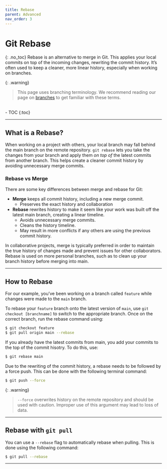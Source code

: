 ```yaml
---
title: Rebase
parent: Advanced
nav_order: 3
---
```

# Git Rebase
{: .no_toc}
Rebase is an alternative to merge in Git. This applies your local commits on top of the incoming changes, rewriting the commit history. It’s often used to keep a cleaner, more linear history, especially when working on branches.

{: .warning}
> This page uses branching terminology. We recommend reading our page on [branches](https://sophia-nunez.github.io/guide-to-git/docs/advanced/branches.html) to get familiar with these terms.
<br>
- TOC
{:toc}

---

## What is a Rebase?
When working on a project with others, your local branch may fall behind the main branch on the remote repository. `git rebase` lets you take the changes from your branch and apply them *on top of* the latest commits from another branch. This helps create a cleaner commit history by avoiding unnecessary merge commits.

### Rebase vs Merge
There are some key differences between merge and rebase for Git: 
- **Merge** keeps all commit history, including a new merge commit.
    - Preserves the exact history and collaboration
- **Rebase** rewrites history to make it seem like your work was built off the latest main branch, creating a linear timeline.
    - Avoids unnecessary merge commits.
    - Cleans the history timeline.
    - May result in more conflicts if any others are using the previous commit history.

In collaborative projects, merge is typically preferred in order to maintain the true history of changes made and prevent issues for other collaborators. Rebase is used on more personal branches, such as to clean up your branch history before merging into main.

---

## How to Rebase
For our example, you’ve been working on a branch called `feature` while changes were made to the `main` branch.

To rebase your `feature` branch onto the latest version of `main`, use `git checkout [branchname]` to switch to the appropriate branch. Once on the correct branch, run the rebase command using:

```bash
$ git checkout feature
$ git pull origin main --rebase
```

If you already have the latest commits from main, you add your commits to the top of the commit hisotry. To do this, use:

```bash
$ git rebase main
```

Due to the rewriting of the commit history, a rebase needs to be followed by a force push. This can be done with the following terminal command:

```bash
$ git push --force
```
{: .warning}
> `--force` overwrites history on the remote repository and should be used with caution. Improper use of this argument may lead to loss of data.

---

## Rebase with `git pull`
You can use a `--rebase` flag to automatically rebase when pulling. This is done using the following command:

```bash
$ git pull --rebase
```
---